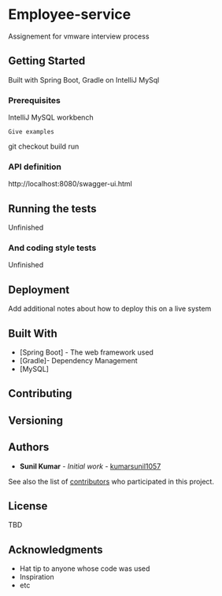 # Employee-service
Assignement for vmware interview process

## Getting Started
Built with Spring Boot, Gradle on IntelliJ
MySql

### Prerequisites

IntelliJ
MySQL workbench

```
Give examples
```
git checkout
build
run

### API definition
http://localhost:8080/swagger-ui.html


## Running the tests
Unfinished


### And coding style tests
Unfinished

## Deployment

Add additional notes about how to deploy this on a live system

## Built With

* [Spring Boot] - The web framework used
* [Gradle]- Dependency Management
* [MySQL]

## Contributing


## Versioning


## Authors

* **Sunil Kumar** - *Initial work* - [kumarsunil1057](https://github.com/kumarsunil1057)

See also the list of [contributors](https://github.com/your/project/contributors) who participated in this project.

## License
TBD

## Acknowledgments

* Hat tip to anyone whose code was used
* Inspiration
* etc
